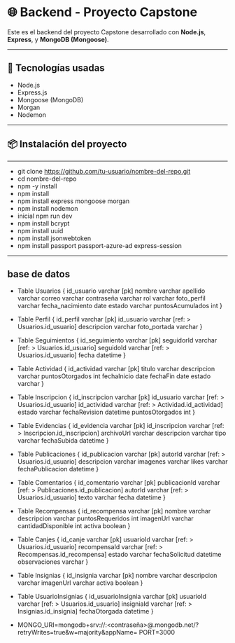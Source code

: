 # 🌐 Backend - Proyecto Capstone

Este es el backend del proyecto Capstone desarrollado con **Node.js**, **Express**, y **MongoDB (Mongoose)**.

---

## 🚀 Tecnologías usadas

- Node.js  
- Express.js  
- Mongoose (MongoDB)  
- Morgan  
- Nodemon  

---

## 📦 Instalación del proyecto

---
- git clone https://github.com/tu-usuario/nombre-del-repo.git
- cd nombre-del-repo
- npm -y install
- npm install
- npm install express mongoose morgan
- npm install nodemon
- inicial npm run dev
- npm install bcrypt
- npm install uuid
- npm install jsonwebtoken
- npm install passport passport-azure-ad express-session




---

## base de datos


- Table Usuarios {
  id_usuario varchar [pk]
  nombre varchar
  apellido varchar
  correo varchar
  contraseña varchar
  rol varchar
  foto_perfil varchar
  fecha_nacimiento date
  estado varchar
  puntosAcumulados int
}

- Table Perfil {
  id_perfil varchar [pk]
  id_usuario varchar [ref: > Usuarios.id_usuario]
  descripcion varchar
  foto_portada varchar
}

- Table Seguimientos {
  id_seguimiento varchar [pk]
  seguidorId varchar [ref: > Usuarios.id_usuario]
  seguidoId varchar [ref: > Usuarios.id_usuario]
  fecha datetime
}

- Table Actividad {
  id_actividad varchar [pk]
  titulo varchar
  descripcion varchar
  puntosOtorgados int
  fechaInicio date
  fechaFin date
  estado varchar
}

- Table Inscripcion {
  id_inscripcion varchar [pk]
  id_usuario varchar [ref: > Usuarios.id_usuario]
  id_actividad varchar [ref: > Actividad.id_actividad]
  estado varchar
  fechaRevision datetime
  puntosOtorgados int
}

- Table Evidencias {
  id_evidencia varchar [pk]
  id_inscripcion varchar [ref: > Inscripcion.id_inscripcion]
  archivoUrl varchar
  descripcion varchar
  tipo varchar
  fechaSubida datetime
}

- Table Publicaciones {
  id_publicacion varchar [pk]
  autorId varchar [ref: > Usuarios.id_usuario]
  descripcion varchar
  imagenes varchar
  likes varchar
  fechaPublicacion datetime
}

- Table Comentarios {
  id_comentario varchar [pk]
  publicacionId varchar [ref: > Publicaciones.id_publicacion]
  autorId varchar [ref: > Usuarios.id_usuario]
  texto varchar
  fecha datetime
}

- Table Recompensas {
  id_recompensa varchar [pk]
  nombre varchar
  descripcion varchar
  puntosRequeridos int
  imagenUrl varchar
  cantidadDisponible int
  activa boolean
}

- Table Canjes {
  id_canje varchar [pk]
  usuarioId varchar [ref: > Usuarios.id_usuario]
  recompensaId varchar [ref: > Recompensas.id_recompensa]
  estado varchar
  fechaSolicitud datetime
  observaciones varchar
}

- Table Insignias {
  id_insignia varchar [pk]
  nombre varchar
  descripcion varchar
  imagenUrl varchar
  activa boolean
}

- Table UsuarioInsignias {
  id_usuarioInsignia varchar [pk]
  usuarioId varchar [ref: > Usuarios.id_usuario]
  insigniaId varchar [ref: > Insignias.id_insignia]
  fechaOtorgada datetime
}

- MONGO_URI=mongodb+srv://<usuario>:<contraseña>@<cluster>.mongodb.net/<nombreBaseDatos>?retryWrites=true&w=majority&appName=<nombreApp>
PORT=3000


```bash